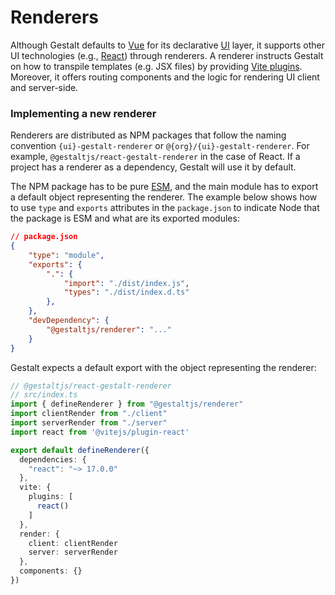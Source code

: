 # Renderers

Although Gestalt defaults to [Vue](https://vuejs.org/) for its declarative [UI](https://en.wikipedia.org/wiki/User_interface) layer,
it supports other UI technologies (e.g., [React](https://reactjs.org/)) through renderers.
A renderer instructs Gestalt on how to transpile templates (e.g. JSX files) by providing [Vite plugins](https://vitejs.dev/plugins/).
Moreover, it offers routing components and the logic for rendering UI client and server-side.

### Implementing a new renderer

Renderers are distributed as NPM packages that follow the naming convention `{ui}-gestalt-renderer` or `@{org}/{ui}-gestalt-renderer`.
For example, `@gestaltjs/react-gestalt-renderer` in the case of React.
If a project has a renderer as a dependency, Gestalt will use it by default.

The NPM package has to be pure [ESM](https://developer.mozilla.org/en-US/docs/Web/JavaScript/Guide/Modules), and the main module has to export a default object representing the renderer.
The example below shows how to use `type` and `exports` attributes in the `package.json` to indicate Node that the package is ESM and what are its exported modules:

```json
// package.json
{
    "type": "module",
    "exports": {
        ".": {
            "import": "./dist/index.js",
            "types": "./dist/index.d.ts"
        },
    },
    "devDependency": {
        "@gestaltjs/renderer": "..."
    }
}
```

Gestalt expects a default export with the object representing the renderer:

```ts
// @gestaltjs/react-gestalt-renderer
// src/index.ts
import { defineRenderer } from "@gestaltjs/renderer"
import clientRender from "./client"
import serverRender from "./server"
import react from '@vitejs/plugin-react'

export default defineRenderer({
  dependencies: {
    "react": "~> 17.0.0"
  },
  vite: {
    plugins: [
      react()
    ]
  },
  render: {
    client: clientRender
    server: serverRender
  },
  components: {}
})
```
